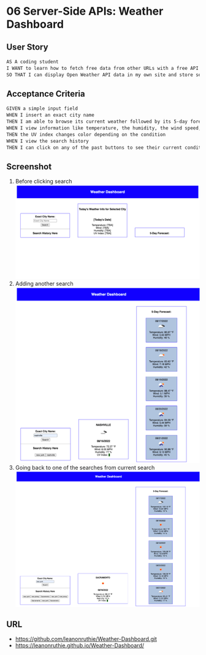 # 06 Server-Side APIs: Weather Dashboard

## User Story

```md
AS A coding student
I WANT to learn how to fetch free data from other URLs with a free API key, in this instance, specifically, Open Weather API
SO THAT I can display Open Weather API data in my own site and store search history to return to
```

## Acceptance Criteria

```md
GIVEN a simple input field
WHEN I insert an exact city name
THEN I am able to browse its current weather followed by its 5-day forecast 
WHEN I view information like temperature, the humidity, the wind speed, and the UV index
THEN the UV index changes color depending on the condition
WHEN I view the search history
THEN I can click on any of the past buttons to see their current condition followed by 5-day forecast
```

## Screenshot

 1. Before clicking search
    <img src="./Assets/127.0.0.1_5500_index.html_exactCity=san+diego (2).png" alt="first_shot"/>
 1. Adding another search
    <img src="./Assets/127.0.0.1_5500_index.html_exactCity=san+diego (3).png" alt="second_shot"/>
 3. Going back to one of the searches from current search
    <img src="./Assets/sacramento.png" alt="final_shot"/>

  ## URL
  * https://github.com/leanonruthie/Weather-Dashboard.git
  * https://leanonruthie.github.io/Weather-Dashboard/
